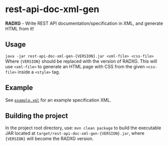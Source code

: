 # rest-api-doc-xml-gen
**RADXG** - Write REST API documentation/specification in XML, and generate HTML from it!

## Usage
`java -jar rest-api-doc-xml-gen-{VERSION}.jar <xml-file> <css-file>`  
Where `{VERSION}` should be replaced with the version of RADXG. This will use `<xml-file>` to generate an HTML page with CSS from the given `<css-file>` inside a `<style>` tag.

## Example
See [`example.xml`](/example.xml) for an example specification XML.

## Building the project
In the project root directory, use: `mvn clean package` to build the executable JAR located at `target/rest-api-doc-xml-gen-{VERSION}.jar`, where `{VERSION}` will become the RADXG version.